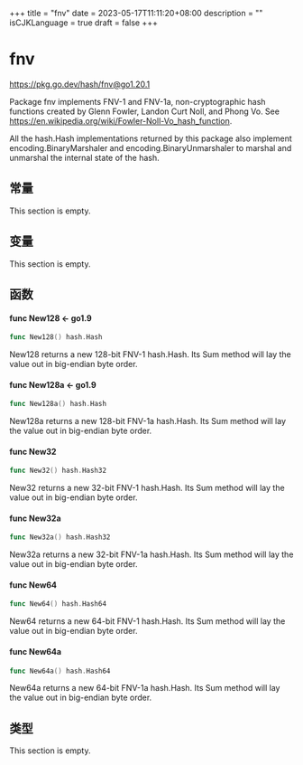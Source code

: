 +++
title = "fnv"
date = 2023-05-17T11:11:20+08:00
description = ""
isCJKLanguage = true
draft = false
+++
# fnv

https://pkg.go.dev/hash/fnv@go1.20.1



Package fnv implements FNV-1 and FNV-1a, non-cryptographic hash functions created by Glenn Fowler, Landon Curt Noll, and Phong Vo. See https://en.wikipedia.org/wiki/Fowler-Noll-Vo_hash_function.

All the hash.Hash implementations returned by this package also implement encoding.BinaryMarshaler and encoding.BinaryUnmarshaler to marshal and unmarshal the internal state of the hash.



## 常量 

This section is empty.

## 变量

This section is empty.

## 函数

#### func New128  <- go1.9

``` go 
func New128() hash.Hash
```

New128 returns a new 128-bit FNV-1 hash.Hash. Its Sum method will lay the value out in big-endian byte order.

#### func New128a  <- go1.9

``` go 
func New128a() hash.Hash
```

New128a returns a new 128-bit FNV-1a hash.Hash. Its Sum method will lay the value out in big-endian byte order.

#### func New32 

``` go 
func New32() hash.Hash32
```

New32 returns a new 32-bit FNV-1 hash.Hash. Its Sum method will lay the value out in big-endian byte order.

#### func New32a 

``` go 
func New32a() hash.Hash32
```

New32a returns a new 32-bit FNV-1a hash.Hash. Its Sum method will lay the value out in big-endian byte order.

#### func New64 

``` go 
func New64() hash.Hash64
```

New64 returns a new 64-bit FNV-1 hash.Hash. Its Sum method will lay the value out in big-endian byte order.

#### func New64a 

``` go 
func New64a() hash.Hash64
```

New64a returns a new 64-bit FNV-1a hash.Hash. Its Sum method will lay the value out in big-endian byte order.

## 类型

This section is empty.